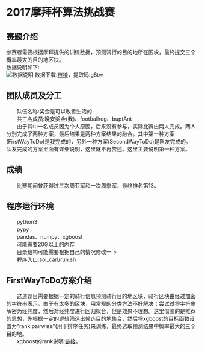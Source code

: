 # 2017摩拜杯算法挑战赛
## 赛题介绍
参赛者需要根据摩拜提供的训练数据，预测骑行的目的地所在区块，最终提交三个概率最大的目的地区块。</br>
数据说明如下:</br>
![数据说明](http://orvltx8rw.bkt.clouddn.com/github/2.png "数据说明")
数据下载:[链接](https://pan.baidu.com/s/1bpjOqa7)，提取码:g8tw</br>
## 团队成员及分工
　　队伍名称:奖金是可以改善生活的</br>
　　共三名成员:晚安奖金(我)、footballreg、buptAnt</br>
　　由于其中一名成员因为个人原因，后来没有参与，实际比赛由两人完成。两人分别完成了两种方案，最后结果是两种方案结果的融合。其中第一种方案(FirstWayToDo)是我完成的，另外一种方案(SecondWayToDo)是队友完成的。队友完成的方案里面有详细说明，这里就不再赘述。这里主要说明第一种方案。</br>
## 成绩
　　比赛期间曾获得过三次周亚军和一次周季军，最终排名第13。</br>
## 程序运行环境
　　python3</br>
　　pypy</br>
　　pandas、numpy、xgboost</br>
　　可能需要20G以上的内存</br>
　　目录结构可能需要根据自己的情况修改一下</br>
　　程序入口:sol_carl/run.sh
## FirstWayToDo方案介绍
　　这道题目需要根据一定的骑行信息预测骑行目的地区块，骑行区块由经过加密的字符串表示。由于有太多的区块，用常规的分类方法不好解决；尝试过将字符串解密为经纬度，然后对经纬度进行回归拟合，但是效果不理想。这里借鉴的是推荐的思想，先根据一定的逻辑筛选出候选目的地集合，然后将xgboost的目标函数设置为"rank:pairwise"(用于排序任务)来训练，最终选取预测结果中概率最大的三个目的地。</br>
　　xgboost的rank说明:[链接](https://github.com/yaoleiliu/xgboost/tree/master/demo/rank)。</br>
